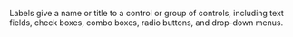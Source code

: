 Labels give a name or title to a control or group of controls, including text fields, check boxes, combo boxes, radio
buttons, and drop-down menus.
